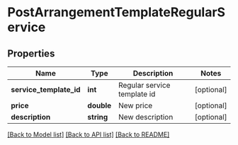 # PostArrangementTemplateRegularService

## Properties
Name | Type | Description | Notes
------------ | ------------- | ------------- | -------------
**service_template_id** | **int** | Regular service template id | [optional] 
**price** | **double** | New price | [optional] 
**description** | **string** | New description | [optional] 

[[Back to Model list]](../../README.md#documentation-for-models) [[Back to API list]](../../README.md#documentation-for-api-endpoints) [[Back to README]](../../README.md)

